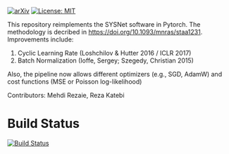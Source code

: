 [![arXiv](https://img.shields.io/badge/arXiv-1907.11355-b31b1b.svg.svg)](https://arxiv.org/pdf/1907.11355)
[![License: MIT](https://img.shields.io/badge/License-MIT-006905.svg)](https://opensource.org/licenses/MIT)

This repository reimplements the SYSNet software in Pytorch. The methodology is decribed in https://doi.org/10.1093/mnras/staa1231. Improvements include:
1. Cyclic Learning Rate (Loshchilov & Hutter 2016 / ICLR 2017)
2. Batch Normalization (Ioffe, Sergey; Szegedy, Christian 2015)

Also, the pipeline now allows different optimizers (e.g., SGD, AdamW) and cost functions (MSE or Poisson log-likelihood)

Contributors: Mehdi Rezaie, Reza Katebi

Build Status
============
[![Build Status](https://travis-ci.org/mehdirezaie/sysnetdev.svg?branch=master)](https://travis-ci.org/mehdirezaie/sysnetdev)
